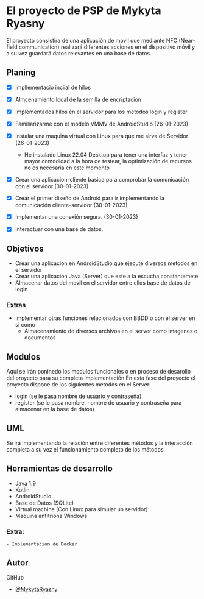 # El proyecto de PSP de Mykyta Ryasny
El proyecto consistira de una aplicación de movil que mediante NFC (Near-field communication)
realizará diferentes acciones en el dispositivo móvil y a su vez guardará datos relevantes 
en una base de datos.

## Planing
- [x] Impllementacio inciial de hilos
- [x] Almcenamiento local de la semilla de encriptacion
- [x] Implementados hilos en el servidor para los metodos login y register
- [x] Familiarizarme con el modelo VMMV de AndroidStudio (26-01-2023)
- [x] Instalar una maquina virtual con Linux para que me sirva de Servidor (26-01-2023)
  - He instalado Linux 22.04 Desktop para tener una interfaz y tener mayor comodidad a la hora de testear, la optimización de recursos no es necesaria en este momento
- [x] Crear una aplicacion-cliente basica para comprobar la comunicación con el servidor (30-01-2023)
- [x] Crear el primer diseño de Android para ir implementando la comunicación cliente-servidor (30-01-2023)
- [x] Implementar una conexión segura. (30-01-2023)
- [x] Interactuar con una base de datos.


## Objetivos
- Crear una aplicacion en AndroidStudio que ejecute diversos metodos en el servidor
- Crear una aplicacion Java (Server) que este a la escucha constantemete
- Almacenar datos del movil en el servidor entre ellos base de datos de login

### Extras
- Implementar otras funciones relacionados con BBDD o con el server en si como
    - Almacenamiento de diversos archivos en el server como imagenes o documentos

## Modulos
Aquí se irán poninedo los modulos funcionales o en proceso de desarollo del proyecto para
su completa implementación
En esta fase del proyecto el proyecto dispone de los siguientes metodos en el Server:
- login (se le pasa nombre de usuario y contraseña)
- register (se le pasa nombre, nombre de usuario y contraseña para almacenar en la base de datos)
## UML
Se irá implementando la relación entre diferentes métodos y la interacción completa a su vez
el funcionamiento completo de los métodos
## Herramientas de desarrollo
- Java 1.9
- Kotlin
- AndroidStudio
- Base de Datos (SQLite)
- Virtual machine (Con Linux para simular un servidor)
- Maquina anfitriona Windows
### Extra:
    - Implementacion de Docker
## Autor
GitHub
- [@MykytaRyasny](https://github.com/MykytaRyasny)

